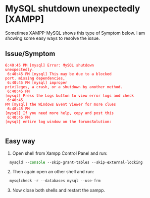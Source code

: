 # MySQL shutdown unexpectedly [XAMPP]
Sometimes XAMPP-MySQL shows this type of Symptom below. I am showing some easy ways to resolve the issue.

## Issue/Symptom
<code style="color: red">6:40:45 PM  [mysql]  Error: MySQL shutdown unexpectedly.<br />
  6:40:45 PM  [mysql]  This may be due to a blocked port, missing dependencies,<br />
  6:40:45 PM  [mysql]  improper privileges, a crash, or a shutdown by another method.<br />
  6:40:45 PM  [mysql]  Press the Logs button to view error logs and check<br />
  6:40:45 PM  [mysql]  the Windows Event Viewer for more clues<br />
  6:40:45 PM  [mysql]  If you need more help, copy and post this<br />
  6:40:45 PM  [mysql]  entire log window on the forumsSolution:<br />
</code>

## Easy way
1. Open shell from Xampp Control Panel and run:
```jsx
  mysqld --console --skip-grant-tables --skip-external-locking
```
2. Then again open an other shell and run:
```jsx
  mysqlcheck -r --databases mysql --use-frm
```
3. Now close both shells and restart the xampp.
